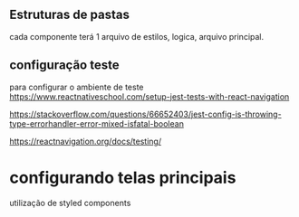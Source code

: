 ## Estruturas de pastas
cada componente terá 1 arquivo de estilos, logica, arquivo principal.

## configuração teste

para configurar o ambiente de teste
https://www.reactnativeschool.com/setup-jest-tests-with-react-navigation

https://stackoverflow.com/questions/66652403/jest-config-is-throwing-type-errorhandler-error-mixed-isfatal-boolean

https://reactnavigation.org/docs/testing/


# configurando telas principais

utilização de styled components